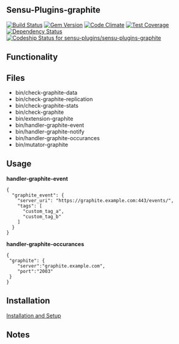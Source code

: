 ## Sensu-Plugins-graphite

[ ![Build Status](https://travis-ci.org/sensu-plugins/sensu-plugins-graphite.svg?branch=master)](https://travis-ci.org/sensu-plugins/sensu-plugins-graphite)
[![Gem Version](https://badge.fury.io/rb/sensu-plugins-graphite.svg)](http://badge.fury.io/rb/sensu-plugins-graphite)
[![Code Climate](https://codeclimate.com/github/sensu-plugins/sensu-plugins-graphite/badges/gpa.svg)](https://codeclimate.com/github/sensu-plugins/sensu-plugins-graphite)
[![Test Coverage](https://codeclimate.com/github/sensu-plugins/sensu-plugins-graphite/badges/coverage.svg)](https://codeclimate.com/github/sensu-plugins/sensu-plugins-graphite)
[![Dependency Status](https://gemnasium.com/sensu-plugins/sensu-plugins-graphite.svg)](https://gemnasium.com/sensu-plugins/sensu-plugins-graphite)
[![Codeship Status for sensu-plugins/sensu-plugins-graphite](https://codeship.com/projects/c6f4f5a0-db95-0132-445b-5ad94843e341/status?branch=master)](https://codeship.com/projects/79664)

## Functionality

## Files
 * bin/check-graphite-data
 * bin/check-graphite-replication
 * bin/check-graphite-stats
 * bin/check-graphite
 * bin/extension-graphite
 * bin/handler-graphite-event
 * bin/handler-graphite-notify
 * bin/handler-graphite-occurances
 * bin/mutator-graphite

## Usage

**handler-graphite-event**
```
{
  "graphite_event": {
    "server_uri": "https://graphite.example.com:443/events/",
    "tags": [
      "custom_tag_a",
      "custom_tag_b"
    ]
  }
}
```

**handler-graphite-occurances**
```
{
 "graphite": {
    "server":"graphite.example.com",
    "port":"2003"
 }
}
```

## Installation

[Installation and Setup](https://github.com/sensu-plugins/documentation/blob/master/user_docs/installation_instructions.md)

## Notes

